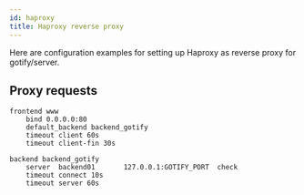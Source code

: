 ```yaml
---
id: haproxy
title: Haproxy reverse proxy
---
```


Here are configuration examples for setting up Haproxy as reverse proxy for gotify/server.

## Proxy requests

```haproxy
frontend www
    bind 0.0.0.0:80
    default_backend backend_gotify
    timeout client 60s
    timeout client-fin 30s

backend backend_gotify
    server  backend01       127.0.0.1:GOTIFY_PORT  check
    timeout connect 10s
    timeout server 60s
```
